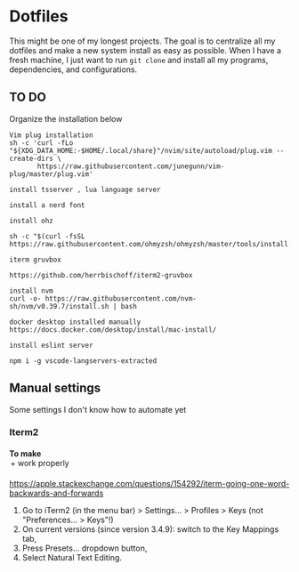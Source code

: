 # Dotfiles

This might be one of my longest projects. The goal is to centralize all my dotfiles and make a new system install as easy as possible. 
When I have a fresh machine, I just want to run `git clone` and install all my programs, dependencies, and configurations.

## TO DO

Organize the installation below

```
Vim plug installation
sh -c 'curl -fLo "${XDG_DATA_HOME:-$HOME/.local/share}"/nvim/site/autoload/plug.vim --create-dirs \
       https://raw.githubusercontent.com/junegunn/vim-plug/master/plug.vim'

install tsserver , lua language server

install a nerd font 

install ohz

sh -c "$(curl -fsSL https://raw.githubusercontent.com/ohmyzsh/ohmyzsh/master/tools/install.sh)"

iterm gruvbox

https://github.com/herrbischoff/iterm2-gruvbox

install nvm
curl -o- https://raw.githubusercontent.com/nvm-sh/nvm/v0.39.7/install.sh | bash

docker desktop installed manually 
https://docs.docker.com/desktop/install/mac-install/

install eslint server

npm i -g vscode-langservers-extracted

```


## Manual settings

Some settings I don't know how to automate yet

### Iterm2

#### To make <option> + <arrow-left or right> work properly
https://apple.stackexchange.com/questions/154292/iterm-going-one-word-backwards-and-forwards

1. Go to iTerm2 (in the menu bar) > Settings... > Profiles > Keys (not "Preferences... > Keys"!)
2. On current versions (since version 3.4.9): switch to the Key Mappings tab,
3. Press Presets... dropdown button,
4. Select Natural Text Editing.

